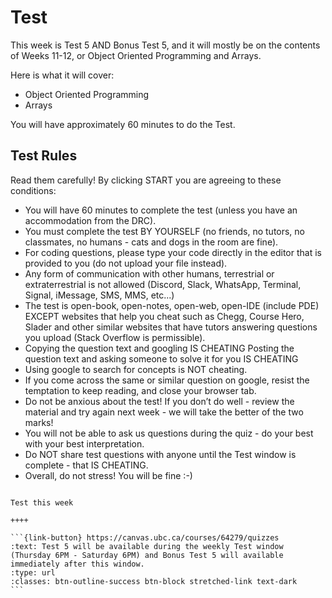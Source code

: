 # Test

This week is Test 5 AND Bonus Test 5, and it will mostly be on the contents of Weeks 11-12, or Object Oriented Programming and Arrays.

Here is what it will cover:

- Object Oriented Programming
- Arrays

You will have approximately 60 minutes to do the Test.

## Test Rules

Read them carefully! By clicking START you are agreeing to these conditions:

- You will have 60 minutes to complete the test (unless you have an accommodation from the DRC).
- You must complete the test BY YOURSELF (no friends, no tutors, no classmates, no humans - cats and dogs in the room are fine).
- For coding questions, please type your code directly in the editor that is provided to you (do not upload your file instead).
- Any form of communication with other humans, terrestrial or extraterrestrial is not allowed (Discord, Slack, WhatsApp, Terminal, Signal, iMessage, SMS, MMS, etc...)
- The test is open-book, open-notes, open-web, open-IDE (include PDE) EXCEPT websites that help you cheat such as Chegg, Course Hero, Slader and other similar websites that have tutors answering questions you upload (Stack Overflow is permissible).
- Copying the question text and googling IS CHEATING
Posting the question text and asking someone to solve it for you IS CHEATING
- Using google to search for concepts is NOT cheating.
- If you come across the same or similar question on google, resist the temptation to keep reading, and close your browser tab.
- Do not be anxious about the test! If you don’t do well - review the material and try again next week - we will take the better of the two marks!
- You will not be able to ask us questions during the quiz - do your best with your best interpretation.
- Do NOT share test questions with anyone until the Test window is complete - that IS CHEATING.
- Overall, do not stress! You will be fine :-)

````{panels} 

Test this week

++++  

```{link-button} https://canvas.ubc.ca/courses/64279/quizzes
:text: Test 5 will be available during the weekly Test window (Thursday 6PM - Saturday 6PM) and Bonus Test 5 will available immediately after this window.
:type: url
:classes: btn-outline-success btn-block stretched-link text-dark
```
````